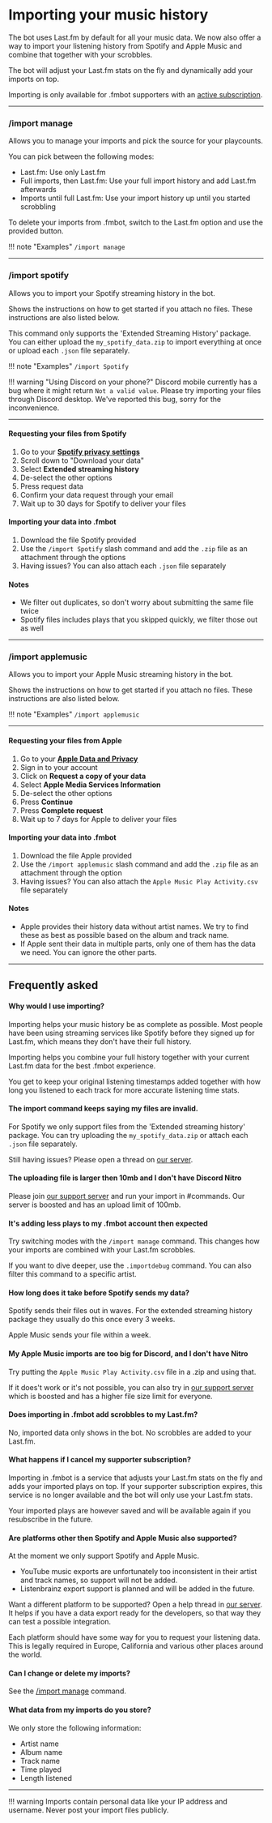 # Importing your music history

The bot uses Last.fm by default for all your music data. We now also offer a way to import your listening history from Spotify and Apple Music and combine that together with your scrobbles.

The bot will adjust your Last.fm stats on the fly and dynamically add your imports on top.

Importing is only available for .fmbot supporters with an <a href="/supporter/">active subscription</a>.

---

### /import manage

Allows you to manage your imports and pick the source for your playcounts.

You can pick between the following modes:

- Last.fm: Use only Last.fm
- Full imports, then Last.fm: Use your full import history and add Last.fm afterwards
- Imports until full Last.fm: Use your import history up until you started scrobbling

To delete your imports from .fmbot, switch to the Last.fm option and use the provided button.

!!! note "Examples"
    `/import manage`

---

### /import spotify

Allows you to import your Spotify streaming history in the bot.

Shows the instructions on how to get started if you attach no files. These instructions are also listed below.

This command only supports the 'Extended Streaming History' package. You can either upload the `my_spotify_data.zip` to import everything at once or upload each `.json` file separately.


!!! note "Examples"
    `/import Spotify`

!!! warning "Using Discord on your phone?"
    Discord mobile currently has a bug where it might return `Not a valid value`. Please try importing your files through Discord desktop. We've reported this bug, sorry for the inconvenience.

---

#### Requesting your files from Spotify

1. Go to your <a href="https://www.spotify.com/us/account/privacy/" target="_blank">**Spotify privacy settings**</a>
2. Scroll down to "Download your data"
3. Select **Extended streaming history**
4. De-select the other options
5. Press request data
6. Confirm your data request through your email
7. Wait up to 30 days for Spotify to deliver your files

#### Importing your data into .fmbot
1. Download the file Spotify provided
2. Use the `/import Spotify` slash command and add the `.zip` file as an attachment through the options
3. Having issues? You can also attach each `.json` file separately

#### Notes
- We filter out duplicates, so don't worry about submitting the same file twice
- Spotify files includes plays that you skipped quickly, we filter those out as well

---

### /import applemusic

Allows you to import your Apple Music streaming history in the bot.

Shows the instructions on how to get started if you attach no files. These instructions are also listed below.

!!! note "Examples"
    `/import applemusic`

---

#### Requesting your files from Apple

1. Go to your <a href="https://privacy.apple.com/" target="_blank">**Apple Data and Privacy**</a>
2. Sign in to your account
3. Click on **Request a copy of your data**
4. Select **Apple Media Services Information**
5. De-select the other options
6. Press **Continue**
7. Press **Complete request**
8. Wait up to 7 days for Apple to deliver your files

#### Importing your data into .fmbot
1. Download the file Apple provided
2. Use the `/import applemusic` slash command and add the `.zip` file as an attachment through the option
3. Having issues? You can also attach the `Apple Music Play Activity.csv` file separately

#### Notes
- Apple provides their history data without artist names. We try to find these as best as possible based on the album and track name.
- If Apple sent their data in multiple parts, only one of them has the data we need. You can ignore the other parts.

---

## Frequently asked

#### Why would I use importing?

Importing helps your music history be as complete as possible. Most people have been using streaming services like Spotify before they signed up for Last.fm, which means they don't have their full history.

Importing helps you combine your full history together with your current Last.fm data for the best .fmbot experience.

You get to keep your original listening timestamps added together with how long you listened to each track for more accurate listening time stats.

#### The import command keeps saying my files are invalid.

For Spotify we only support files from the 'Extended streaming history' package. You can try uploading the `my_spotify_data.zip` or attach each `.json` file separately.

Still having issues? Please open a thread on [our server](https://discord.gg/fmbot).

#### The uploading file is larger then 10mb and I don't have Discord Nitro

Please join [our support server](https://discord.gg/fmbot) and run your import in #commands. Our server is boosted and has an upload limit of 100mb.

#### It's adding less plays to my .fmbot account then expected

Try switching modes with the `/import manage` command. This changes how your imports are combined with your Last.fm scrobbles.

If you want to dive deeper, use the `.importdebug` command. You can also filter this command to a specific artist.

#### How long does it take before Spotify sends my data?

Spotify sends their files out in waves. For the extended streaming history package they usually do this once every 3 weeks.

Apple Music sends your file within a week.

#### My Apple Music imports are too big for Discord, and I don't have Nitro

Try putting the `Apple Music Play Activity.csv` file in a .zip and using that.

If it does't work or it's not possible, you can also try in [our support server](https://discord.gg/fmbot) which is boosted and has a higher file size limit for everyone.

#### Does importing in .fmbot add scrobbles to my Last.fm?

No, imported data only shows in the bot. No scrobbles are added to your Last.fm.

#### What happens if I cancel my supporter subscription?

Importing in .fmbot is a service that adjusts your Last.fm stats on the fly and adds your imported plays on top.
If your supporter subscription expires, this service is no longer available and the bot will only use your Last.fm stats.

Your imported plays are however saved and will be available again if you resubscribe in the future.

#### Are platforms other then Spotify and Apple Music also supported?

At the moment we only support Spotify and Apple Music.

- YouTube music exports are unfortunately too inconsistent in their artist and track names, so support will not be added.
- Listenbrainz export support is planned and will be added in the future.

Want a different platform to be supported? Open a help thread in [our server](discord.gg/fmbot). It helps if you have a data export ready for the developers, so that way they can test a possible integration.

Each platform should have some way for you to request your listening data. This is legally required in Europe, California and various other places around the world.

#### Can I change or delete my imports?

See the [/import manage](#import-manage) command.

#### What data from my imports do you store?

We only store the following information:

- Artist name
- Album name
- Track name
- Time played
- Length listened

---

!!! warning
    Imports contain personal data like your IP address and username. Never post your import files publicly.